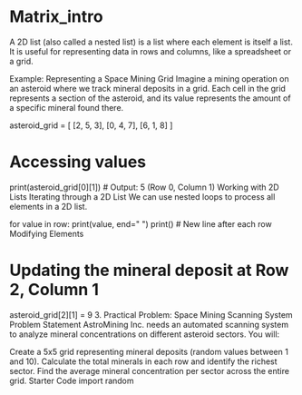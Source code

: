 # Matrix_intro
A 2D list (also called a nested list) is a list where each element is itself a list. It is useful for representing data in rows and columns, like a spreadsheet or a grid.

Example: Representing a Space Mining Grid
Imagine a mining operation on an asteroid where we track mineral deposits in a grid. Each cell in the grid represents a section of the asteroid, and its value represents the amount of a specific mineral found there.


asteroid_grid = [
    [2, 5, 3],
    [0, 4, 7],
    [6, 1, 8]
]

# Accessing values
print(asteroid_grid[0][1])  # Output: 5 (Row 0, Column 1)
Working with 2D Lists
Iterating through a 2D List
We can use nested loops to process all elements in a 2D list.

for value in row:
    print(value, end=" ")
print()  # New line after each row
Modifying Elements

# Updating the mineral deposit at Row 2, Column 1
asteroid_grid[2][1] = 9
3. Practical Problem: Space Mining Scanning System
Problem Statement
AstroMining Inc. needs an automated scanning system to analyze mineral concentrations on different asteroid sectors. You will:

Create a 5x5 grid representing mineral deposits (random values between 1 and 10).
Calculate the total minerals in each row and identify the richest sector.
Find the average mineral concentration per sector across the entire grid.
Starter Code
import random



	
  

